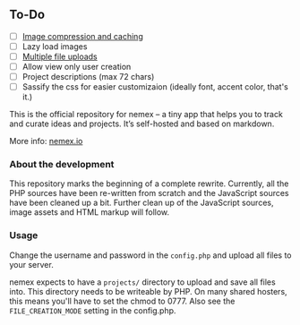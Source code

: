## To-Do
- [ ] [Image compression and caching](http://nielse63.github.io/php-image-cache/)
- [ ] Lazy load images
- [ ] [Multiple file uploads](http://davidwalsh.name/multiple-file-upload)
- [ ] Allow view only user creation
- [ ] Project descriptions (max 72 chars)
- [ ] Sassify the css for easier customizaion (ideally font, accent color, that's it.)

This is the official repository for nemex – a tiny app that helps you to track and curate ideas and projects. It’s self-hosted and based on markdown.

More info: [nemex.io](http://nemex.io)


### About the development

This repository marks the beginning of a complete rewrite. Currently, all the PHP sources have been re-written from scratch and the JavaScript sources have been cleaned up a bit. Further clean up of the JavaScript sources, image assets and HTML markup will follow.


### Usage

Change the username and password in the `config.php` and upload all files to your server. 

nemex expects to have a `projects/` directory to upload and save all files into. This directory needs to be writeable by PHP. On many shared hosters, this means you'll have to set the chmod to 0777. Also see the `FILE_CREATION_MODE` setting in the config.php.

